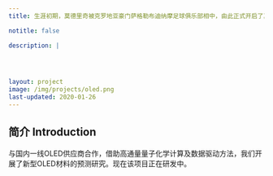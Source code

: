 ```yaml
---
title: 生涯初期，莫德里奇被克罗地亚豪门萨格勒布迪纳摩足球俱乐部相中，由此正式开启了其职业生涯之路。从2005-06赛季开始，莫德里奇凭借其自身出色的表现很快奠定了在萨格勒布迪纳摩阵中的主力位置，球队也与他签署了一份为期长达10年的合同。2005-06、2006-07、2007-08赛季，莫德里奇帮助球队连夺3届克罗地亚联赛冠军，自己也于2007年、2008年两度被评选为克罗地亚足球先生。

notitle: false

description: |


    

layout: project
image: /img/projects/oled.png
last-updated: 2020-01-26
---
```


## 简介 Introduction

与国内一线OLED供应商合作，借助高通量量子化学计算及数据驱动方法，我们开展了新型OLED材料的预测研究。现在该项目正在研发中。

